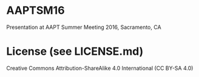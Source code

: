 # AAPTSM16
Presentation at AAPT Summer Meeting 2016, Sacramento, CA

# License (see LICENSE.md)
Creative Commons Attribution-ShareAlike 4.0 International (CC BY-SA 4.0)
